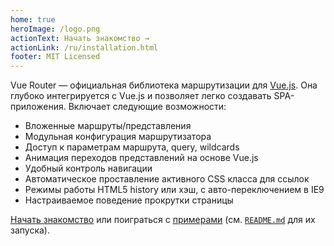 ```yaml
---
home: true
heroImage: /logo.png
actionText: Начать знакомство →
actionLink: /ru/installation.html
footer: MIT Licensed
---
```


Vue Router — официальная библиотека маршрутизации для [Vue.js](https://ru.vuejs.org/). Она глубоко интегрируется с Vue.js и позволяет легко создавать SPA-приложения. Включает следующие возможности:

- Вложенные маршруты/представления
- Модульная конфигурация маршрутизатора
- Доступ к параметрам маршрута, query, wildcards
- Анимация переходов представлений на основе Vue.js
- Удобный контроль навигации
- Автоматическое проставление активного CSS класса для ссылок
- Режимы работы HTML5 history или хэш, с авто-переключением в IE9
- Настраиваемое поведение прокрутки страницы

[Начать знакомство](./guide/) или поиграться с [примерами](https://github.com/zachhaber/vue-router-state/tree/dev/examples) (см. [`README.md`](https://github.com/zachhaber/vue-router-state/) для их запуска).

<HomeSponsors />
